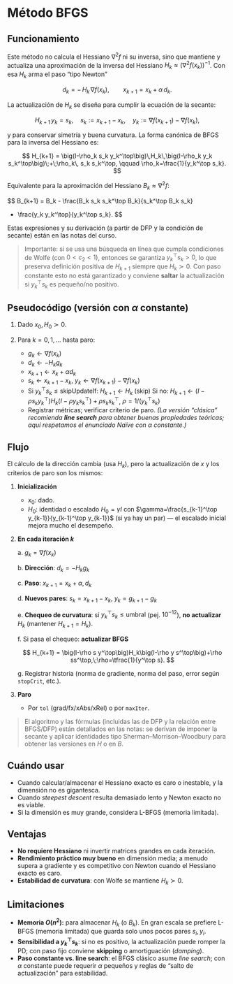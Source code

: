 # Método BFGS

## Funcionamiento

Este método no calcula el Hessiano $\nabla^2 f$ ni su inversa, sino que mantiene y actualiza una aproximación de la inversa del Hessiano $H_k\approx(\nabla^2 f(x_k))^{-1}$. Con esa $H_k$ arma el paso “tipo Newton”

$$
d_k = -\,H_k\,\nabla f(x_k),
\qquad x_{k+1}=x_k+\alpha\,d_k.
$$

La actualización de $H_k$ se diseña para cumplir la ecuación de la secante:

$$
H_{k+1}\,y_k = s_k,
\quad s_k:=x_{k+1}-x_k,\quad y_k:=\nabla f(x_{k+1})-\nabla f(x_k),
$$

y para conservar simetría y buena curvatura. La forma canónica de BFGS para la inversa del Hessiano es:

$$
H_{k+1}
= \big(I-\rho_k s_k y_k^\top\big)\,H_k\,\big(I-\rho_k y_k s_k^\top\big)\;+\;\rho_k\, s_k s_k^\top,
\qquad \rho_k=\frac{1}{y_k^\top s_k}.
$$

Equivalente para la aproximación del Hessiano $B_k\approx \nabla^2 f$:

$$
B_{k+1}
= B_k - \frac{B_k s_k s_k^\top B_k}{s_k^\top B_k s_k}
+ \frac{y_k y_k^\top}{y_k^\top s_k}.
$$

Estas expresiones y su derivación (a partir de DFP y la condición de secante) están en las notas del curso.

> Importante: si se usa una búsqueda en línea que cumpla condiciones de Wolfe (con $0<c_2<1$), entonces se garantiza $y_k^\top s_k>0$, lo que preserva definición positiva de $H_{k+1}$ siempre que $H_k\succ0$. Con paso constante esto no está garantizado y conviene **saltar** la actualización si $y_k^\top s_k$ es pequeño/no positivo.

## Pseudocódigo (versión con $\alpha$ constante)

1. Dado $x_0, H_0\succ 0$.
2. Para $k=0,1,\dots$ hasta paro:

   * $g_k\leftarrow \nabla f(x_k)$
   * $d_k\leftarrow -H_k g_k$
   * $x_{k+1}\leftarrow x_k+\alpha d_k$
   * $s_k\leftarrow x_{k+1}-x_k$, $y_k\leftarrow \nabla f(x_{k+1})-\nabla f(x_k)$
   * Si $y_k^\top s_k \le \text{skipUpdateIf}$: $H_{k+1}\leftarrow H_k$ (skip)
     Si no: $H_{k+1}\leftarrow (I-\rho s_ky_k^\top)H_k(I-\rho y_ks_k^\top)+\rho s_k s_k^\top$, $\rho=1/(y_k^\top s_k)$
   * Registrar métricas; verificar criterio de paro.
     *(La versión “clásica” recomienda **line search** para obtener buenas propiedades teóricas; aquí respetamos el enunciado Naïve con $\alpha$ constante.)*

## Flujo

El cálculo de la dirección cambia (usa $H_k$), pero la actualización de $x$ y los criterios de paro son los mismos:

1. **Inicialización**

   * $x_0$: dado.
   * $H_0$: identidad o escalado $H_0=\gamma I$ con $\gamma=\frac{s_{k-1}^\top y_{k-1}}{y_{k-1}^\top y_{k-1}}$ (si ya hay un par) — el escalado inicial mejora mucho el desempeño.

2. **En cada iteración $k$**

   a. $g_k=\nabla f(x_k)$

   b. **Dirección**: $d_k=-H_k g_k$

   c. **Paso**: $x_{k+1}=x_k+\alpha,d_k$

   d. **Nuevos pares**: $s_k=x_{k+1}-x_k$, $y_k=g_{k+1}-g_k$

   e. **Chequeo de curvatura**: si $y_k^\top s_k\le \text{umbral}$ (pej. $10^{-12}$), **no actualizar** $H_k$ (mantener $H_{k+1}=H_k$).

   f. Si pasa el chequeo: **actualizar BFGS**

   $$
   H_{k+1}
   = \big(I-\rho s y^\top\big)H_k\big(I-\rho y s^\top\big)+\rho ss^\top,\;\rho=\tfrac{1}{y^\top s}.
   $$

   g. Registrar historia (norma de gradiente, norma del paso, error según `stopCrit`, etc.).

3. **Paro**

   * Por `tol` (grad/fx/xAbs/xRel) o por `maxIter`.

> El algoritmo y las fórmulas (incluidas las de DFP y la relación entre BFGS/DFP) están detallados en las notas: se derivan de imponer la secante y aplicar identidades tipo Sherman–Morrison–Woodbury para obtener las versiones en $H$ o en $B$.

## Cuándo usar

* Cuando calcular/almacenar el Hessiano exacto es caro o inestable, y la dimensión no es gigantesca.
* Cuando *steepest descent* resulta demasiado lento y Newton exacto no es viable.
* Si la dimensión es muy grande, considera L-BFGS (memoria limitada).

## Ventajas

* **No requiere Hessiano** ni invertir matrices grandes en cada iteración.
* **Rendimiento práctico muy bueno** en dimensión media; a menudo supera a gradiente y es competitivo con Newton cuando el Hessiano exacto es caro.
* **Estabilidad de curvatura**: con Wolfe se mantiene $H_k\succ0$.

## Limitaciones

* **Memoria $O(n^2)$:** para almacenar $H_k$ (o $B_k$). En gran escala se prefiere L-BFGS (memoria limitada) que guarda solo unos pocos pares ${s_i,y_i}$.
* **Sensibilidad a $y_k^\top s_k$**: si no es positivo, la actualización puede romper la PD; con paso fijo conviene **skipping** o amortiguación (*damping*).
* **Paso constante vs. line search**: el BFGS clásico asume *line search*; con $\alpha$ constante puede requerir $\alpha$ pequeños y reglas de “salto de actualización” para estabilidad.

